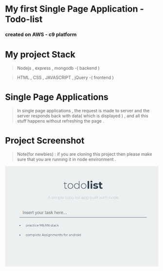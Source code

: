 # My first Single Page Application - Todo-list

### created on AWS - c9 platform 

# My project Stack
> Nodejs , express , mongodb -( backend )

> HTML , CSS , JAVASCRIPT , jQuery -( frontend ) 

# Single Page Applications
> In single page applications , the request is made to server and the server responds back with data( which is displayed ) , and all this
   stuff happens without refreshing the page .
   
# Project Screenshot
 > Note(for newbies) : if you are cloning this project then please make sure that you are running it in node environment .
 
 ![Project Screenshot](./project_screenshot.png)
